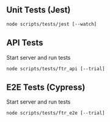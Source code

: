 ## Unit Tests (Jest)

```
node scripts/tests/jest [--watch] 
```

## API Tests

Start server and run tests
```
node scripts/tests/ftr_api [--trial]
```

## E2E Tests (Cypress)

Start server and run tests
```
node scripts/tests/ftr_e2e [--trial]
```
